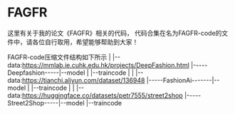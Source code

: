 # FAGFR

这里有关于我的论文《FAGFR》相关的代码， 代码合集在名为FAGFR-code的文件中，请各位自行取用，希望能够帮助到大家！

FAGFR-code压缩文件结构如下所示
|                     |--data:https://mmlab.ie.cuhk.edu.hk/projects/DeepFashion.html
|-----Deepfashion-----|--model
|                     |--traincode
|
|                     |--data:https://tianchi.aliyun.com/dataset/136948 
|-----FashionAi-------|--model 
|                     |--traincode
|
|                     |--data:https://huggingface.co/datasets/petr7555/street2shop
|-----Street2Shop-----|--model
                      |--traincode